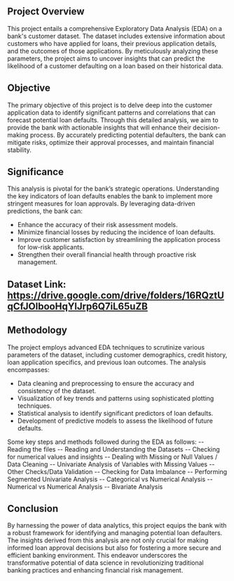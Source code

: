 ## Project Overview

This project entails a comprehensive Exploratory Data Analysis (EDA) on a bank's customer dataset. The dataset includes extensive information about customers who have applied for loans, their previous application details, and the outcomes of those applications. By meticulously analyzing these parameters, the project aims to uncover insights that can predict the likelihood of a customer defaulting on a loan based on their historical data.

## Objective

The primary objective of this project is to delve deep into the customer application data to identify significant patterns and correlations that can forecast potential loan defaults. Through this detailed analysis, we aim to provide the bank with actionable insights that will enhance their decision-making process. By accurately predicting potential defaulters, the bank can mitigate risks, optimize their approval processes, and maintain financial stability.

## Significance

This analysis is pivotal for the bank’s strategic operations. Understanding the key indicators of loan defaults enables the bank to implement more stringent measures for loan approvals. By leveraging data-driven predictions, the bank can:

- Enhance the accuracy of their risk assessment models.
- Minimize financial losses by reducing the incidence of loan defaults.
- Improve customer satisfaction by streamlining the application process for low-risk applicants.
- Strengthen their overall financial health through proactive risk management.

## Dataset Link: https://drive.google.com/drive/folders/16RQztUqCfJOlbooHqYlJrp6Q7iL65uZB

## Methodology
The project employs advanced EDA techniques to scrutinize various parameters of the dataset, including customer demographics, credit history, loan application specifics, and previous loan outcomes. The analysis encompasses:

- Data cleaning and preprocessing to ensure the accuracy and consistency of the dataset.
- Visualization of key trends and patterns using sophisticated plotting techniques.
- Statistical analysis to identify significant predictors of loan defaults.
- Development of predictive models to assess the likelihood of future defaults.

Some key steps and methods followed during the EDA as follows:
-- Reading the files
-- Reading and Understanding the Datasets
-- Checking for numerical values and insights
-- Dealing with Missing or Null Values / Data Cleaning
-- Univariate Analysis of Variables with Missing Values
-- Other Checks/Data Validation
-- Checking for Data Imbalance
-- Performing Segmented Univariate Analysis
-- Categorical vs Numerical Analysis
-- Numerical vs Numerical Analysis
-- Bivariate Analysis

## Conclusion
By harnessing the power of data analytics, this project equips the bank with a robust framework for identifying and managing potential loan defaulters. The insights derived from this analysis are not only crucial for making informed loan approval decisions but also for fostering a more secure and efficient banking environment. This endeavor underscores the transformative potential of data science in revolutionizing traditional banking practices and enhancing financial risk management.






